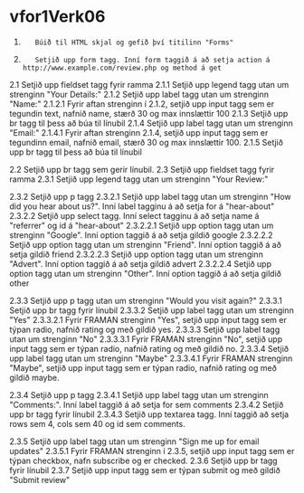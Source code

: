 # vfor1Verk06

1.        Búið til HTML skjal og gefið því titilinn "Forms"
2.        Setjið upp form tagg. Inní form taggið á að setja action á http://www.example.com/review.php og method á get
2.1       Setjið upp fieldset tagg fyrir ramma
2.1.1     Setjið upp legend tagg utan um strenginn "Your Details:" 
2.1.2     Setjið upp label tagg utan um strenginn "Name:"
2.1.2.1   Fyrir aftan strenginn í 2.1.2, setjið upp input tagg sem er tegundin text, nafnið name, stærð 30 og 
          max innslættir 100
2.1.3     Setjið upp br tagg til þess að búa til línubil
2.1.4     Setjið upp label tagg utan um strenginn "Email:"
2.1.4.1   Fyrir aftan strenginn  2.1.4, setjið upp input tagg sem er tegundinn email, nafnið email, stærð 30 og
          max innslættir 100.
2.1.5     Setjið upp br tagg til þess að búa til línubil

2.2       Setjið upp br tagg sem gerir línubil.
2.3       Setjið upp fieldset tagg fyrir ramma
2.3.1     Setjið upp legend tagg utan um strenginn "Your Review:"

2.3.2     Setjið upp p tagg
2.3.2.1   Setjið upp label tagg utan um strenginn "How did you hear about us?". Inní label tagginu á 
          að setja for á "hear-about"
2.3.2.2   Setjið upp select tagg. Inní select tagginu á að setja name á "referrer" og id á "hear-about"
2.3.2.2.1 Setjið upp option tagg utan um strenginn "Google". Inní option taggið á að setja gildið google
2.3.2.2.2 Setjið upp option tagg utan um strenginn "Friend". Inní option taggið á að setja gildið friend
2.3.2.2.3 Setjið upp option tagg utan um strenginn "Advert". Inní option taggið á að setja gildið advert
2.3.2.2.4 Setjið upp option tagg utan um strenginn "Other". Inní option taggið á að setja gildið other

2.3.3     Setjið upp p tagg utan um strenginn "Would you visit again?"
2.3.3.1   Setjið upp br tagg fyrir línubil
2.3.3.2   Setjið upp label tagg utan um strenginn "Yes"
2.3.3.2.1 Fyrir FRAMAN strenginn "Yes", setjið upp input tagg sem er týpan radio, nafnið rating og með gildið yes.
2.3.3.3   Setjið upp label tagg utan um strenginn "No"
2.3.3.3.1 Fyrir FRAMAN strenginn "No", setjið upp input tagg sem er týpan radio, nafnið rating og með gildið no.
2.3.3.4   Setjið upp label tagg utan um strenginn "Maybe"
2.3.3.4.1 Fyrir FRAMAN strenginn "Maybe", setjið upp input tagg sem er týpan radio, nafnið rating og með gildið maybe.

2.3.4     Setjið upp p tagg
2.3.4.1   Setjið upp label tagg utan um strenginn "Comments:". Inní label taggið á að setja for sem comments
2.3.4.2   Setjið upp br tagg fyrir línubil
2.3.4.3   Setjið upp textarea tagg. Inní taggið  að setja rows sem 4, cols sem 40 og id sem comments.

2.3.5     Setjið upp label tagg utan um strenginn "Sign me up for email updates"
2.3.5.1   Fyrir FRAMAN strenginn í 2.3.5, setjið upp input tagg sem er týpan checkbox, nafn subscribe og er checked.
2.3.6     Setjið upp br tagg fyrir línubil
2.3.7     Setjið upp input tagg sem er týpan submit og með gildið "Submit review"
